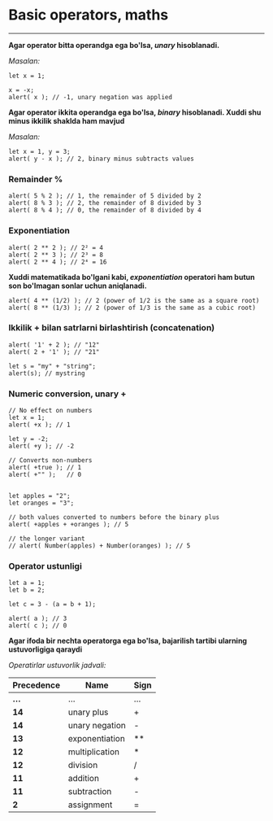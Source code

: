 # Basic operators, maths

---

**Agar operator bitta operandga ega bo'lsa, _unary_ hisoblanadi.**

_Masalan:_

```
let x = 1;

x = -x;
alert( x ); // -1, unary negation was applied
```

**Agar operator ikkita operandga ega bo'lsa, _binary_ hisoblanadi. Xuddi shu minus ikkilik shaklda ham mavjud**

_Masalan:_

```
let x = 1, y = 3;
alert( y - x ); // 2, binary minus subtracts values
```

### Remainder %

```
alert( 5 % 2 ); // 1, the remainder of 5 divided by 2
alert( 8 % 3 ); // 2, the remainder of 8 divided by 3
alert( 8 % 4 ); // 0, the remainder of 8 divided by 4
```

### Exponentiation

```
alert( 2 ** 2 ); // 2² = 4
alert( 2 ** 3 ); // 2³ = 8
alert( 2 ** 4 ); // 2⁴ = 16
```

**Xuddi matematikada bo'lgani kabi, _exponentiation_ operatori ham butun son bo'lmagan sonlar uchun aniqlanadi.**

```
alert( 4 ** (1/2) ); // 2 (power of 1/2 is the same as a square root)
alert( 8 ** (1/3) ); // 2 (power of 1/3 is the same as a cubic root)
```

### Ikkilik + bilan satrlarni birlashtirish (concatenation)

```
alert( '1' + 2 ); // "12"
alert( 2 + '1' ); // "21"

let s = "my" + "string";
alert(s); // mystring
```

### Numeric conversion, unary +

```
// No effect on numbers
let x = 1;
alert( +x ); // 1

let y = -2;
alert( +y ); // -2

// Converts non-numbers
alert( +true ); // 1
alert( +"" );   // 0


let apples = "2";
let oranges = "3";

// both values converted to numbers before the binary plus
alert( +apples + +oranges ); // 5

// the longer variant
// alert( Number(apples) + Number(oranges) ); // 5
```

### Operator ustunligi

```
let a = 1;
let b = 2;

let c = 3 - (a = b + 1);

alert( a ); // 3
alert( c ); // 0
```

**Agar ifoda bir nechta operatorga ega bo'lsa, bajarilish tartibi ularning ustuvorligiga qaraydi**

_Operatirlar ustuvorlik jadvali:_

| Precedence | Name           | Sign |
| ---------- | -------------- | ---- |
| **…**      | …              | …    |
| **14**     | unary plus     | +    |
| **14**     | unary negation | -    |
| **13**     | exponentiation | \*\* |
| **12**     | multiplication | \*   |
| **12**     | division       | /    |
| **11**     | addition       | +    |
| **11**     | subtraction    | -    |
| **2**      | assignment     | =    |

